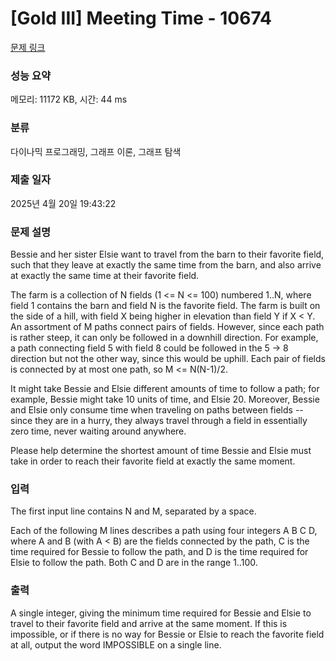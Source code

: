 # [Gold III] Meeting Time - 10674 

[문제 링크](https://www.acmicpc.net/problem/10674) 

### 성능 요약

메모리: 11172 KB, 시간: 44 ms

### 분류

다이나믹 프로그래밍, 그래프 이론, 그래프 탐색

### 제출 일자

2025년 4월 20일 19:43:22

### 문제 설명

<p>Bessie and her sister Elsie want to travel from the barn to their favorite field, such that they leave at exactly the same time from the barn, and also arrive at exactly the same time at their favorite field.</p>

<p>The farm is a collection of N fields (1 <= N <= 100) numbered 1..N, where field 1 contains the barn and field N is the favorite field. The farm is built on the side of a hill, with field X being higher in elevation than field Y if X < Y.  An assortment of M paths connect pairs of fields.  However, since each path is rather steep, it can only be followed in a downhill direction. For example, a path connecting field 5 with field 8 could be followed in the 5 -> 8 direction but not the other way, since this would be uphill.  Each pair of fields is connected by at most one path, so M <= N(N-1)/2.</p>

<p>It might take Bessie and Elsie different amounts of time to follow a path; for example, Bessie might take 10 units of time, and Elsie 20. Moreover, Bessie and Elsie only consume time when traveling on paths between fields -- since they are in a hurry, they always travel through a field in essentially zero time, never waiting around anywhere.</p>

<p>Please help determine the shortest amount of time Bessie and Elsie must take in order to reach their favorite field at exactly the same moment.</p>

### 입력 

 <p>The first input line contains N and M, separated by a space.</p>

<p>Each of the following M lines describes a path using four integers A B C D, where A and B (with A < B) are the fields connected by the path, C is the time required for Bessie to follow the path, and D is the time required for Elsie to follow the path.  Both C and D are in the range 1..100.</p>

### 출력 

 <p>A single integer, giving the minimum time required for Bessie and Elsie to travel to their favorite field and arrive at the same moment. If this is impossible, or if there is no way for Bessie or Elsie to reach the favorite field at all, output the word IMPOSSIBLE on a single line.</p>

